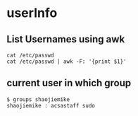 # userInfo

## List Usernames using awk
```
cat /etc/passwd
cat /etc/passwd | awk -F: '{print $1}'
```

## current user in which group
```
$ groups shaojiemike
shaojiemike : acsastaff sudo
```